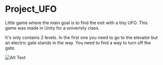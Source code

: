 # Project_UFO
 
Little game where the main goal is to find the exit with a tiny UFO. This game was made in Unity for a univeristy class. 

It's only contains 2 levels. 
In the first one you need to go to the elevator but an electric gate stands in the way. You need to find a way to turn off the gate.

![Alt Text](https://media.giphy.com/media/vFKqnCdLPNOKc/giphy.gif)
